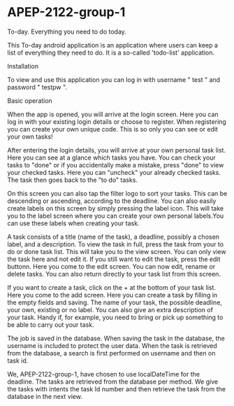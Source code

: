 # APEP-2122-group-1

To-day. Everything you need to do today.

This To-day android application is an application where users can keep a list of everything they need to do. It is a
so-called 'todo-list' application.

Installation

To view and use this application you can log in with username " test " and password " testpw ".

Basic operation

When the app is opened, you will arrive at the login screen. Here you can log in with your existing login details or choose to register. When registering you can create your own unique code. This is so only you can see or edit your own tasks!

After entering the login details, you will arrive at your own personal task list. Here you can see at a glance which tasks you have. You can check your tasks to "done" or if you accidentally make a mistake, press "done" to view your checked tasks. Here you can "uncheck" your already checked tasks. The task then goes back to the "to do" tasks.

On this screen you can also tap the filter logo to sort your tasks. This can be descending or ascending, according to the deadline.
You can also easily create labels on this screen by simply pressing the label icon. This will take you to the label screen where you can create your own personal labels.You can use these labels when creating your task.

A task consists of a title (name of the task), a deadline, possibly a chosen label, and a description. To view the task in full, press the task from your to do or done task list. This will take you to the view screen. You can only view the task here and not edit it. If you still want to edit the task, press the edit buttonn. Here you come to the edit screen. You can now edit, rename or delete tasks. You can also return directly to your task list from this screen.

If you want to create a task, click on the + at the bottom of your task list. Here you come to the add screen. Here you can create a task by filling in the empty fields and saving. The name of your task, the possible deadline, your own, existing or no label. You can also give an extra description of your task. Handy if, for example, you need to bring or pick up something to be able to carry out your task.

The job is saved in the database. When saving the task in the database, the username is included to protect the user data.
When the task is retrieved from the database, a search is first performed on username and then on task id.


We, APEP-2122-group-1, have chosen to use localDateTime for the deadline. The tasks are retrieved from the database per method. We give the tasks with intents the task Id number and then retrieve the task from the database in the next view.
